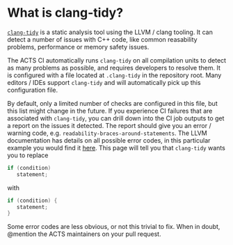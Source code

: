 # What is clang-tidy?

[`clang-tidy`](https://clang.llvm.org/extra/clang-tidy/) is a static analysis
tool using the LLVM / clang tooling. It can detect a number of issues with C++
code, like common reasability problems, performance or memory safety issues.

The ACTS CI automatically runs `clang-tidy` on all compilation units to detect
as many problems as possible, and requires developers to resolve them. It is
configured with a file located at `.clang-tidy` in the repository root. Many
editors / IDEs support `clang-tidy` and will automatically pick up this
configuration file.

By default, only a limited number of checks are configured in this file, but
this list might change in the future. If you experience CI failures that are
associated with `clang-tidy`, you can drill down into the CI job outputs to get
a report on the issues it detected. The report should give you an error /
warning code, e.g. `readability-braces-around-statements`. The LLVM
documentation has details on all possible error codes, in this particular
example you would find it [here][readability].  This page will tell you that
`clang-tidy` wants you to replace 

```cpp
if (condition)
   statement;
```

with

```cpp
if (condition) {
   statement;
}
```

Some error codes are less obvious, or not this trivial to fix. When in doubt,
@mention the ACTS maintainers on your pull request.

[readability]: https://clang.llvm.org/extra/clang-tidy/checks/readability/braces-around-statements.html
